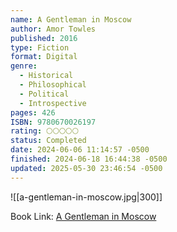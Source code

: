 ```yaml
---
name: A Gentleman in Moscow
author: Amor Towles
published: 2016
type: Fiction
format: Digital
genre:
  - Historical
  - Philosophical
  - Political
  - Introspective
pages: 426
ISBN: 9780670026197
rating: 🌕🌕🌕🌕🌕
status: Completed
date: 2024-06-06 11:14:57 -0500
finished: 2024-06-18 16:44:38 -0500
updated: 2025-05-30 23:46:54 -0500
---
```


![[a-gentleman-in-moscow.jpg|300]]

Book Link: [A Gentleman in Moscow](https://www.goodreads.com/book/show/34066798-a-gentleman-in-moscow)
